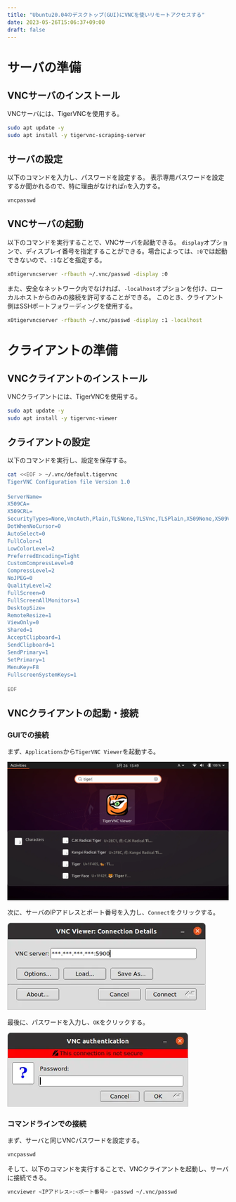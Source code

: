 ```yaml
---
title: "Ubuntu20.04のデスクトップ(GUI)にVNCを使いリモートアクセスする"
date: 2023-05-26T15:06:37+09:00
draft: false
---
```


# サーバの準備

## VNCサーバのインストール

VNCサーバには、TigerVNCを使用する。

```bash
sudo apt update -y
sudo apt install -y tigervnc-scraping-server
```


## サーバの設定

以下のコマンドを入力し、パスワードを設定する。
表示専用パスワードを設定するか聞かれるので、特に理由がなければ`n`を入力する。

```bash
vncpasswd
```


## VNCサーバの起動

以下のコマンドを実行することで、VNCサーバを起動できる。
`display`オプションで、ディスプレイ番号を指定することができる。場合によっては、`:0`では起動できないので、`:1`などを指定する。

```bash
x0tigervncserver -rfbauth ~/.vnc/passwd -display :0
```

また、安全なネットワーク内でなければ、`-localhost`オプションを付け、ローカルホストからのみの接続を許可することができる。
このとき、クライアント側はSSHポートフォワーディングを使用する。

```bash
x0tigervncserver -rfbauth ~/.vnc/passwd -display :1 -localhost
```



# クライアントの準備

## VNCクライアントのインストール

VNCクライアントには、TigerVNCを使用する。

```bash
sudo apt update -y
sudo apt install -y tigervnc-viewer
```


## クライアントの設定

以下のコマンドを実行し、設定を保存する。

```bash
cat <<EOF > ~/.vnc/default.tigervnc
TigerVNC Configuration file Version 1.0

ServerName=
X509CA=
X509CRL=
SecurityTypes=None,VncAuth,Plain,TLSNone,TLSVnc,TLSPlain,X509None,X509Vnc,X509Plain
DotWhenNoCursor=0
AutoSelect=0
FullColor=1
LowColorLevel=2
PreferredEncoding=Tight
CustomCompressLevel=0
CompressLevel=2
NoJPEG=0
QualityLevel=2
FullScreen=0
FullScreenAllMonitors=1
DesktopSize=
RemoteResize=1
ViewOnly=0
Shared=1
AcceptClipboard=1
SendClipboard=1
SendPrimary=1
SetPrimary=1
MenuKey=F8
FullscreenSystemKeys=1

EOF
```


## VNCクライアントの起動・接続

### GUIでの接続

まず、`Applications`から`TigerVNC Viewer`を起動する。

![TigerVNC Viewer](tigervnc_icon.webp)

次に、サーバのIPアドレスとポート番号を入力し、`Connect`をクリックする。

![TigerVNC Viewer: Connection Details](tigervnc_connection_details.webp)

最後に、パスワードを入力し、`OK`をクリックする。

![TigerVNC Viewer: Authentication](tigervnc_authentication.webp)


### コマンドラインでの接続

まず、サーバと同じVNCパスワードを設定する。

```bash
vncpasswd
```

そして、以下のコマンドを実行することで、VNCクライアントを起動し、サーバに接続できる。

```bash
vncviewer <IPアドレス>:<ポート番号> -passwd ~/.vnc/passwd
```